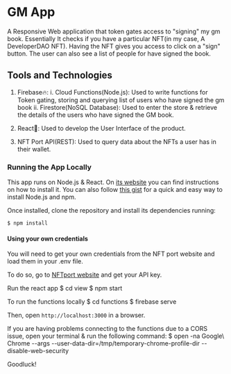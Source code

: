 # GM App

A Responsive Web application that token gates access to "signing" my gm book. Essentially It checks if you have a particular NFT(in my case, A DeveloperDAO NFT). Having the NFT gives you access to click on a "sign" button. The user can also see a list of people for have signed the book.


## Tools and Technologies
1. Firebase🔥:
    i. Cloud Functions(Node.js): Used to write functions for Token gating, storing and querying list of users who have signed the gm book
    ii. Firestore(NoSQL Database): Used to enter the store & retrieve the details of the users who have signed the GM book.

2. React💫: Used to develop the User Interface of the product.

3. NFT Port API(REST): Used to query data about the NFTs a user has in their wallet.

### Running the App Locally

This app runs on Node.js & React. On [its website](http://www.nodejs.org/download/) you can find instructions on how to install it. You can also follow [this gist](https://gist.github.com/isaacs/579814) for a quick and easy way to install Node.js and npm.

Once installed, clone the repository and install its dependencies running:

    $ npm install

#### Using your own credentials

You will need to get your own credentials from the NFT port website and load them in your .env file.

To do so, go to [NFTport website](https://api.nftport.xyz) and get your API key.

Run the react app
    $ cd view
    $ npm start

To run the functions locally
    $ cd functions
    $ firebase serve

Then, open `http://localhost:3000` in a browser.

If you are having problems connecting to the functions due to a CORS issue, open your terminal & run the following command:
    $ open -na Google\ Chrome --args --user-data-dir=/tmp/temporary-chrome-profile-dir --disable-web-security

Goodluck!

 
